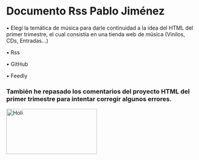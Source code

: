 
# Documento Rss Pablo Jiménez

•	Elegí la temática de música para darle continuidad a la idea del HTML del
primer trimestre, el cual consistía en una tienda web de música (Vinilos, CDs, Entradas…)

•	Rss

•	GitHub

•	Feedly

### También he repasado los comentarios del proyecto HTML del primer trimestre para intentar corregir algunos errores.


<img src="https://videothumbcdn.prezi.com/o30ffgv3squ_/thumbnail.0000002.jpg" alt="Holi" width="240" height="120">
